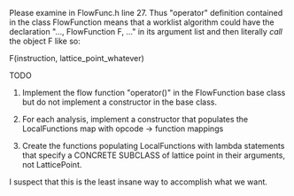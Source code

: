 Please examine in FlowFunc.h line 27. Thus "operator" definition
contained in the class FlowFunction means that a worklist algorithm
could have the declaration "..., FlowFunction F, ..." in its argument
list and then literally *call* the object F like so:

 F(instruction, lattice_point_whatever)

TODO

1. Implement the flow function "operator()" in the FlowFunction base
   class but do not implement a constructor in the base class. 
	   
2. For each analysis, implement a constructor that populates the
   LocalFunctions map with opcode -> function mappings
   
3. Create the functions populating LocalFunctions with lambda
   statements that specify a CONCRETE SUBCLASS of lattice point in their
   arguments, not LatticePoint.

I suspect that this is the least insane way to accomplish what we
want.

